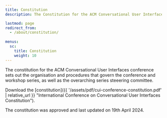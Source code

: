 ```yaml
---
title: Constitution
description: The Constitution for the ACM Conversational User Interfaces conference.

lastmod: page
redirect_from:
  - /about/constitution/
  
menus:
  sc:
    title: Constitution
    weight: 10
---
```


The constitution for the ACM Conversational User Interfaces conference sets out the organisation and procedures that govern the conference and workshop series, as well as the overarching series steeering committee.

Download the [constitution]({{ '/assets/pdf/cui-conference-constitution.pdf' | relative_url }} "International Conference on Conversational User Interfaces Constitution").

The constitution was approved and last updated on 19th April 2024.
